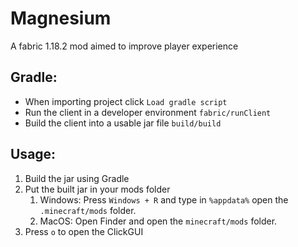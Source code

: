 # Magnesium
A fabric 1.18.2 mod aimed to improve player experience

## Gradle:
- When importing project click `Load gradle script`
- Run the client in a developer environment `fabric/runClient`
- Build the client into a usable jar file `build/build`

## Usage:
1. Build the jar using Gradle
2. Put the built jar in your mods folder
    1. Windows: Press `Windows + R` and type in `%appdata%` open the `.minecraft/mods` folder.
    2. MacOS: Open Finder and open the `minecraft/mods` folder.
3. Press `o` to open the ClickGUI